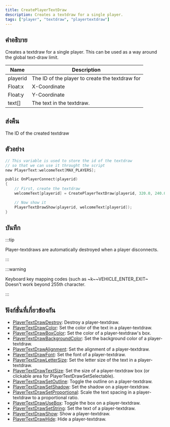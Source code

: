 ```yaml
---
title: CreatePlayerTextDraw
description: Creates a textdraw for a single player.
tags: ["player", "textdraw", "playertextdraw"]
---
```


## คำอธิบาย

Creates a textdraw for a single player. This can be used as a way around the global text-draw limit.

| Name     | Description                                     |
| -------- | ----------------------------------------------- |
| playerid | The ID of the player to create the textdraw for |
| Float:x  | X-Coordinate                                    |
| Float:y  | Y-Coordinate                                    |
| text[]   | The text in the textdraw.                       |

## ส่งคืน

The ID of the created textdraw

## ตัวอย่าง

```c
// This variable is used to store the id of the textdraw
// so that we can use it throught the script
new PlayerText:welcomeText[MAX_PLAYERS];

public OnPlayerConnect(playerid)
{
    // First, create the textdraw
    welcomeText[playerid] = CreatePlayerTextDraw(playerid, 320.0, 240.0, "Welcome to my SA-MP server");

    // Now show it
    PlayerTextDrawShow(playerid, welcomeText[playerid]);
}
```

## บันทึก

:::tip

Player-textdraws are automatically destroyed when a player disconnects.

:::

:::warning

Keyboard key mapping codes (such as ~k~~VEHICLE_ENTER_EXIT~ Doesn't work beyond 255th character.

:::

## ฟังก์ชั่นที่เกี่ยวข้องกัน

- [PlayerTextDrawDestroy](../../scripting/functions/PlayerTextDrawDestroy.md): Destroy a player-textdraw.
- [PlayerTextDrawColor](../../scripting/functions/PlayerTextDrawColor.md): Set the color of the text in a player-textdraw.
- [PlayerTextDrawBoxColor](../../scripting/functions/PlayerTextDrawBoxColor.md): Set the color of a player-textdraw's box.
- [PlayerTextDrawBackgroundColor](../../scripting/functions/PlayerTextDrawBackgroundColor.md): Set the background color of a player-textdraw.
- [PlayerTextDrawAlignment](../../scripting/functions/PlayerTextDrawAlignment.md): Set the alignment of a player-textdraw.
- [PlayerTextDrawFont](../../scripting/functions/PlayerTextDrawFont.md): Set the font of a player-textdraw.
- [PlayerTextDrawLetterSize](../../scripting/functions/PlayerTextDrawLetterSize.md): Set the letter size of the text in a player-textdraw.
- [PlayerTextDrawTextSize](../../scripting/functions/PlayerTextDrawTextSize.md): Set the size of a player-textdraw box (or clickable area for PlayerTextDrawSetSelectable).
- [PlayerTextDrawSetOutline](../../scripting/functions/PlayerTextDrawSetOutline.md): Toggle the outline on a player-textdraw.
- [PlayerTextDrawSetShadow](../../scripting/functions/PlayerTextDrawSetShadow.md): Set the shadow on a player-textdraw.
- [PlayerTextDrawSetProportional](../../scripting/functions/PlayerTextDrawSetProportional.md): Scale the text spacing in a player-textdraw to a proportional ratio.
- [PlayerTextDrawUseBox](../../scripting/functions/PlayerTextDrawUseBox.md): Toggle the box on a player-textdraw.
- [PlayerTextDrawSetString](../../scripting/functions/PlayerTextDrawSetString.md): Set the text of a player-textdraw.
- [PlayerTextDrawShow](../../scripting/functions/PlayerTextDrawShow.md): Show a player-textdraw.
- [PlayerTextDrawHide](../../scripting/functions/PlayerTextDrawHide.md): Hide a player-textdraw.
